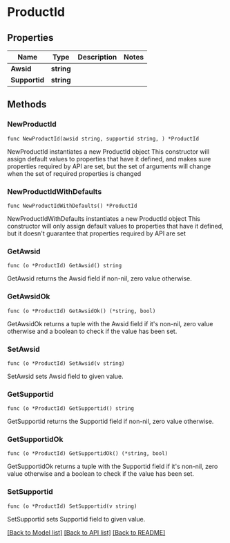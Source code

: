 # ProductId

## Properties

Name | Type | Description | Notes
------------ | ------------- | ------------- | -------------
**Awsid** | **string** |  | 
**Supportid** | **string** |  | 

## Methods

### NewProductId

`func NewProductId(awsid string, supportid string, ) *ProductId`

NewProductId instantiates a new ProductId object
This constructor will assign default values to properties that have it defined,
and makes sure properties required by API are set, but the set of arguments
will change when the set of required properties is changed

### NewProductIdWithDefaults

`func NewProductIdWithDefaults() *ProductId`

NewProductIdWithDefaults instantiates a new ProductId object
This constructor will only assign default values to properties that have it defined,
but it doesn't guarantee that properties required by API are set

### GetAwsid

`func (o *ProductId) GetAwsid() string`

GetAwsid returns the Awsid field if non-nil, zero value otherwise.

### GetAwsidOk

`func (o *ProductId) GetAwsidOk() (*string, bool)`

GetAwsidOk returns a tuple with the Awsid field if it's non-nil, zero value otherwise
and a boolean to check if the value has been set.

### SetAwsid

`func (o *ProductId) SetAwsid(v string)`

SetAwsid sets Awsid field to given value.


### GetSupportid

`func (o *ProductId) GetSupportid() string`

GetSupportid returns the Supportid field if non-nil, zero value otherwise.

### GetSupportidOk

`func (o *ProductId) GetSupportidOk() (*string, bool)`

GetSupportidOk returns a tuple with the Supportid field if it's non-nil, zero value otherwise
and a boolean to check if the value has been set.

### SetSupportid

`func (o *ProductId) SetSupportid(v string)`

SetSupportid sets Supportid field to given value.



[[Back to Model list]](../README.md#documentation-for-models) [[Back to API list]](../README.md#documentation-for-api-endpoints) [[Back to README]](../README.md)


